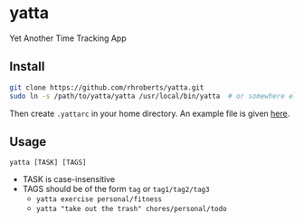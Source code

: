 # yatta

Yet Another Time Tracking App

## Install

```bash
git clone https://github.com/rhroberts/yatta.git
sudo ln -s /path/to/yatta/yatta /usr/local/bin/yatta  # or somewhere else in your $PATH
```

Then create `.yattarc` in your home directory. An example file is given [here](./.yattarc).

## Usage

`yatta [TASK] [TAGS]`

- TASK is case-insensitive
- TAGS should be of the form `tag` or `tag1/tag2/tag3`
  - `yatta exercise personal/fitness`
  - `yatta "take out the trash" chores/personal/todo`
  

